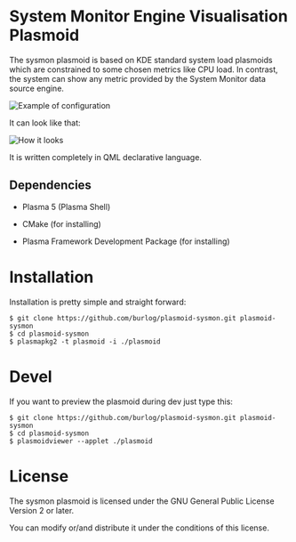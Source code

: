 # System Monitor Engine Visualisation Plasmoid

The sysmon plasmoid is based on KDE standard system load plasmoids which are
constrained to some chosen metrics like CPU load. In contrast, the system can
show any metric provided by the System Monitor data source engine.

![Example of configuration](https://raw.githubusercontent.com/burlog/plasmoid-sysmon/master/img/sysmon.config.png)

It can look like that:

![How it looks](https://raw.githubusercontent.com/burlog/plasmoid-sysmon/master/img/sysmon.png)

It is written completely in QML declarative language.

## Dependencies

 * Plasma 5 (Plasma Shell)

 * CMake (for installing)
 * Plasma Framework Development Package (for installing)

# Installation

Installation is pretty simple and straight forward:

```shell
$ git clone https://github.com/burlog/plasmoid-sysmon.git plasmoid-sysmon
$ cd plasmoid-sysmon
$ plasmapkg2 -t plasmoid -i ./plasmoid
```

# Devel

If you want to preview the plasmoid during dev just type this:

```shell
$ git clone https://github.com/burlog/plasmoid-sysmon.git plasmoid-sysmon
$ cd plasmoid-sysmon
$ plasmoidviewer --applet ./plasmoid
```

# License

The sysmon plasmoid is licensed under the GNU General Public License Version 2 or later.

You can modify or/and distribute it under the conditions of this license.

